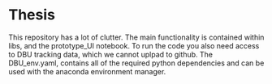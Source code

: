 # Thesis

This repository has a lot of clutter. The main functionality is contained within libs, and the prototype_UI notebook. To run the code you also need access to DBU tracking data, which we cannot uplpad to github. The DBU_env.yaml, contains all of the required python dependencies and can be used with the anaconda environment manager.
